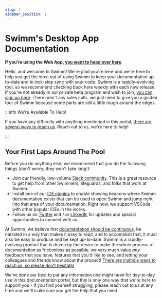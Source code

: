 ```yaml
---
slug: /
sidebar_position: 1
---
```


# Swimm's Desktop App Documentation

**If you're using the Web App, [you want to head over here](/docs).**

Hello, and welcome to Swimm! We're glad you're here and we're here to help you get the most out of using Swimm to keep your documentation up-to-date and in lock-step sync with your code. Swimm is a rapidly-evolving tool, so we recommend checking back here weekly with each new release. If you're not already in our private beta program and wish to join, [you can sign up here](https://swimm.io/sign-beta). There aren't any sales calls, we just need to give you a guided tour of Swimm because some parts are still a little rough around the edges.

:::info We're Available To Help!

If you have any difficulty with anything mentioned in this portal, [there are several ways to reach us](Getting%20Help/Getting%20Support). Reach out to us, we're here to help!

:::

## Your First Laps Around The Pool

Before you do anything else, we recommend that you do the following things (don't worry, they won't take long!):

 - Join our friendly, low-volume [Slack community](https://swimm.live/slack). This is a great resource to get help from other Swimmers, lifeguards, and folks that work at Swimm.
 - Install one of our [IDE plugins](Workflow/IDE%20Plugins) to enable showing beacons where Swimm documentation exists that can be used to open Swimm and jump right into that area of your documentation. Right now, we support VSCode with other popular IDEs in the works.
 - Follow us on [Twitter](https://twitter.com/swimm_io) and / or [LinkedIn](https://www.linkedin.com/company/swimm-io/) for updates and special opportunities to connect with us. 

At Swimm, we believe that [documentation should be continuous](https://www.infoq.com/articles/continuous-documentation/), be narrated in a way that makes it easy to read, and to accomplish that, it must also be easy to produce and be kept up-to-date. Swimm is a rapidly-evolving product that is driven by the desire to make the whole process of documentation as frictionless as possible; we very much value *any* feedback that you have, features that you'd like to see, and letting your colleagues and friends know about the product! [There are multiple ways to reach us, so please don't hesitate!](Getting%20Help/Getting%20Support)

We've done our best to put any information one might need for day-to-day use in this documentation portal, but this is only one way that we're here to support you - if you find yourself struggling, please reach out to us at any time and we'll make sure you get the help that you need.